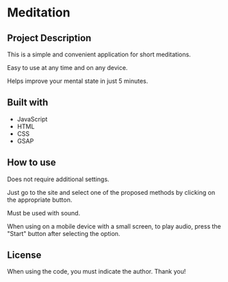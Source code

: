 # Meditation
## Project Description
This is a simple and convenient application for short meditations. 

Easy to use at any time and on any device.

Helps improve your mental state in just 5 minutes.

## Built with
- JavaScript 
- HTML
- CSS
- GSAP
  
## How to use
Does not require additional settings. 

Just go to the site and select one of the proposed methods by clicking on the appropriate button. 

Must be used with sound.

When using on a mobile device with a small screen, to play audio, press the "Start" button after selecting the option.

## License
When using the code, you must indicate the author. Thank you!
